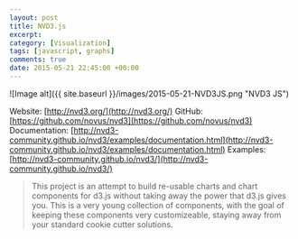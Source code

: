 ```yaml
---
layout: post
title: NVD3.js
excerpt:
category: [Visualization]
tags: [javascript, graphs]
comments: true
date: 2015-05-21 22:45:00 +00:00
---
```


![Image alt]({{ site.baseurl }}/images/2015-05-21-NVD3JS.png "NVD3 JS")

Website: [http://nvd3.org/](http://nvd3.org/)
GitHub: [https://github.com/novus/nvd3](https://github.com/novus/nvd3)
Documentation: [http://nvd3-community.github.io/nvd3/examples/documentation.html](http://nvd3-community.github.io/nvd3/examples/documentation.html)
Examples: [http://nvd3-community.github.io/nvd3/](http://nvd3-community.github.io/nvd3/)

>This project is an attempt to build re-usable charts and chart components 
for d3.js without taking away the power that d3.js gives you. This is a very 
young collection of components, with the goal of keeping these components 
very customizeable, staying away from your standard cookie cutter solutions.
